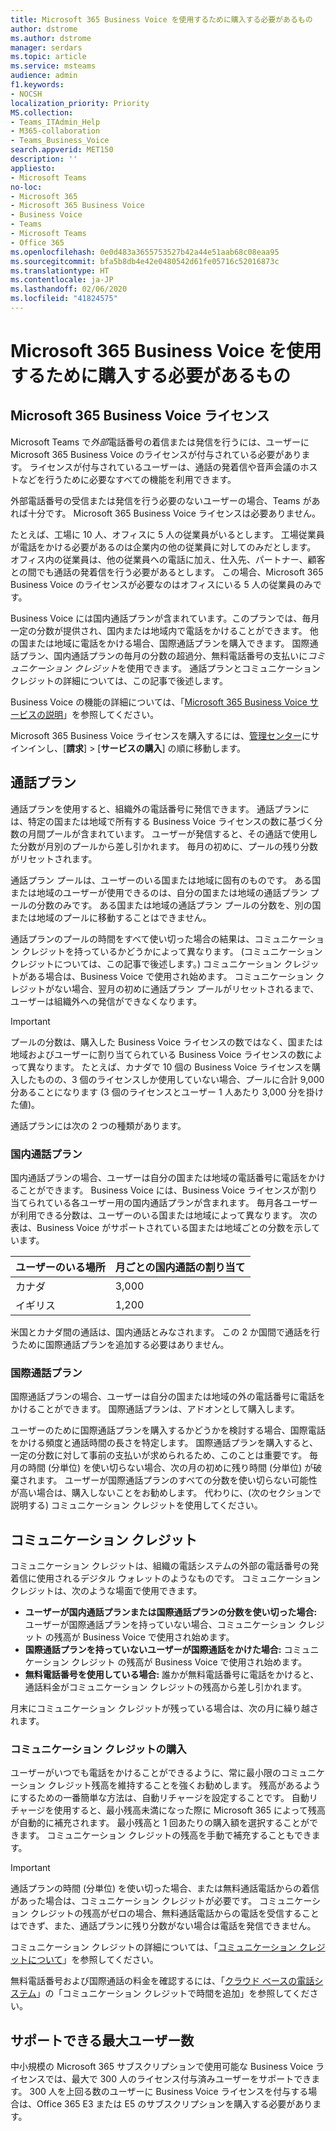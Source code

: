 ```yaml
---
title: Microsoft 365 Business Voice を使用するために購入する必要があるもの
author: dstrome
ms.author: dstrome
manager: serdars
ms.topic: article
ms.service: msteams
audience: admin
f1.keywords:
- NOCSH
localization_priority: Priority
MS.collection:
- Teams_ITAdmin_Help
- M365-collaboration
- Teams_Business_Voice
search.appverid: MET150
description: ''
appliesto:
- Microsoft Teams
no-loc:
- Microsoft 365
- Microsoft 365 Business Voice
- Business Voice
- Teams
- Microsoft Teams
- Office 365
ms.openlocfilehash: 0e0d483a3655753527b42a44e51aab68c08eaa95
ms.sourcegitcommit: bfa5b8db4e42e0480542d61fe05716c52016873c
ms.translationtype: HT
ms.contentlocale: ja-JP
ms.lasthandoff: 02/06/2020
ms.locfileid: "41824575"
---
```

# <a name="what-do-i-need-to-buy-to-use-microsoft-365-business-voice"></a>Microsoft 365 Business Voice を使用するために購入する必要があるもの

## <a name="microsoft-365-business-voice-licenses"></a>Microsoft 365 Business Voice ライセンス

Microsoft Teams で*外部*電話番号の着信または発信を行うには、ユーザーに Microsoft 365 Business Voice のライセンスが付与されている必要があります。 ライセンスが付与されているユーザーは、通話の発着信や音声会議のホストなどを行うために必要なすべての機能を利用できます。

外部電話番号の受信または発信を行う必要のないユーザーの場合、Teams があれば十分です。 Microsoft 365 Business Voice ライセンスは必要ありません。

たとえば、工場に 10 人、オフィスに 5 人の従業員がいるとします。 工場従業員が電話をかける必要があるのは企業内の他の従業員に対してのみだとします。 オフィス内の従業員は、他の従業員への電話に加え、仕入先、パートナー、顧客との間でも通話の発着信を行う必要があるとします。 この場合、Microsoft 365 Business Voice のライセンスが必要なのはオフィスにいる 5 人の従業員のみです。

Business Voice には国内通話プランが含まれています。このプランでは、毎月一定の分数が提供され、国内または地域内で電話をかけることができます。 他の国または地域に電話をかける場合、国際通話プランを購入できます。 国際通話プラン、国内通話プランの毎月の分数の超過分、無料電話番号の支払いに*コミュニケーション クレジット*を使用できます。 通話プランとコミュニケーション クレジットの詳細については、この記事で後述します。

Business Voice の機能の詳細については、「[Microsoft 365 Business Voice サービスの説明](https://docs.microsoft.com/office365/servicedescriptions/microsoft-365-business-voice-service-description)」を参照してください。

Microsoft 365 Business Voice ライセンスを購入するには、[管理センター](https://admin.microsoft.com/Adminportal/Home#/homepage)にサインインし、[**請求**] > [**サービスの購入**] の順に移動します。

## <a name="calling-plans"></a>通話プラン

通話プランを使用すると、組織外の電話番号に発信できます。 通話プランには、特定の国または地域で所有する Business Voice ライセンスの数に基づく分数の月間プールが含まれています。 ユーザーが発信すると、その通話で使用した分数が月別のプールから差し引かれます。 毎月の初めに、プールの残り分数がリセットされます。

通話プラン プールは、ユーザーのいる国または地域に固有のものです。 ある国または地域のユーザーが使用できるのは、自分の国または地域の通話プラン プールの分数のみです。 ある国または地域の通話プラン プールの分数を、別の国または地域のプールに移動することはできません。

通話プランのプールの時間をすべて使い切った場合の結果は、コミュニケーション クレジットを持っているかどうかによって異なります。 (コミュニケーション クレジットについては、この記事で後述します。) コミュニケーション クレジットがある場合は、Business Voice で使用され始めます。 コミュニケーション クレジットがない場合、翌月の初めに通話プラン プールがリセットされるまで、ユーザーは組織外への発信ができなくなります。

> [!IMPORTANT]
> プールの分数は、購入した Business Voice ライセンスの数ではなく、国または地域およびユーザーに割り当てられている Business Voice ライセンスの数によって異なります。 たとえば、カナダで 10 個の Business Voice ライセンスを購入したものの、3 個のライセンスしか使用していない場合、プールに合計 9,000 分あることになります (3 個のライセンスとユーザー 1 人あたり 3,000 分を掛けた値)。

通話プランには次の 2 つの種類があります。

### <a name="domestic-calling-plan"></a>国内通話プラン

国内通話プランの場合、ユーザーは自分の国または地域の電話番号に電話をかけることができます。 Business Voice には、Business Voice ライセンスが割り当てられている各ユーザー用の国内通話プランが含まれます。 毎月各ユーザーが利用できる分数は、ユーザーのいる国または地域によって異なります。 次の表は、Business Voice がサポートされている国または地域ごとの分数を示しています。

|ユーザーのいる場所          |月ごとの国内通話の割り当て |
|-----------------------------------|-------------------------------------|
|カナダ                             | 3,000                                |
|イギリス                     | 1,200                                |

米国とカナダ間の通話は、国内通話とみなされます。 この 2 か国間で通話を行うために国際通話プランを追加する必要はありません。

### <a name="international-calling-plan"></a>国際通話プラン

国際通話プランの場合、ユーザーは自分の国または地域の外の電話番号に電話をかけることができます。 国際通話プランは、アドオンとして購入します。

ユーザーのために国際通話プランを購入するかどうかを検討する場合、国際電話をかける頻度と通話時間の長さを特定します。 国際通話プランを購入すると、一定の分数に対して事前の支払いが求められるため、このことは重要です。 毎月の時間 (分単位) を使い切らない場合、次の月の初めに残り時間 (分単位) が破棄されます。 ユーザーが国際通話プランのすべての分数を使い切らない可能性が高い場合は、購入しないことをお勧めします。 代わりに、(次のセクションで説明する) コミュニケーション クレジットを使用してください。

## <a name="communications-credits"></a>コミュニケーション クレジット

コミュニケーション クレジットは、組織の電話システムの外部の電話番号の発着信に使用されるデジタル ウォレットのようなものです。 コミュニケーション クレジットは、次のような場面で使用できます。

- **ユーザーが国内通話プランまたは国際通話プランの分数を使い切った場合:** ユーザーが国際通話プランを持っていない場合、コミュニケーション クレジット の残高が Business Voice で使用され始めます。
- **国際通話プランを持っていないユーザーが国際通話をかけた場合:** コミュニケーション クレジット の残高が Business Voice で使用され始めます。
- **無料電話番号を使用している場合:** 誰かが無料電話番号に電話をかけると、通話料金がコミュニケーション クレジットの残高から差し引かれます。

月末にコミュニケーション クレジットが残っている場合は、次の月に繰り越されます。

### <a name="buy-communication-credits"></a>コミュニケーション クレジットの購入

ユーザーがいつでも電話をかけることができるように、常に最小限のコミュニケーション クレジット残高を維持することを強くお勧めします。 残高があるようにするための一番簡単な方法は、自動リチャージを設定することです。 自動リチャージを使用すると、最小残高未満になった際に Microsoft 365 によって残高が自動的に補充されます。 最小残高と 1 回あたりの購入額を選択することができます。 コミュニケーション クレジットの残高を手動で補充することもできます。

> [!IMPORTANT]
> 通話プランの時間 (分単位) を使い切った場合、または無料通話電話からの着信があった場合は、コミュニケーション クレジットが必要です。 コミュニケーション クレジットの残高がゼロの場合、無料通話電話からの電話を受信することはできず、また、通話プランに残り分数がない場合は電話を発信できません。

コミュニケーション クレジットの詳細については、「[コミュニケーション クレジットについて](../what-are-communications-credits.md)」を参照してください。

無料電話番号および国際通話の料金を確認するには、「[クラウド ベースの電話システム](https://products.office.com/microsoft-teams/voice-calling#ow-download-rates)」の「コミュニケーション クレジットで時間を追加」を参照してください。

## <a name="maximum-number-of-supported-users"></a>サポートできる最大ユーザー数

中小規模の Microsoft 365 サブスクリプションで使用可能な Business Voice ライセンスでは、最大で 300 人のライセンス付与済みユーザーをサポートできます。 300 人を上回る数のユーザーに Business Voice ライセンスを付与する場合は、Office 365 E3 または E5 のサブスクリプションを購入する必要があります。
